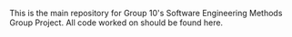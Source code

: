 This is the main repository for Group 10's Software Engineering Methods Group Project. All code worked on should be found here.
